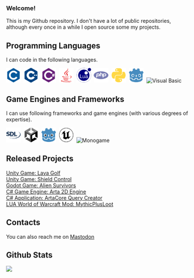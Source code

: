 ### Welcome!

This is my Github repository. I don't have a lot of public repositories, although every once in a while I open source some my projects.

## Programming Languages
I can code in the following languages.   
<div id="languages">
    <img src="https://github.com/devicons/devicon/blob/master/icons/c/c-plain.svg" title="C" alt="C" width="40" height="40"/>&nbsp;
    <img src="https://github.com/devicons/devicon/blob/master/icons/cplusplus/cplusplus-plain.svg" title="C++" alt="C++" width="40" height="40"/>&nbsp;
    <img src="https://github.com/devicons/devicon/blob/master/icons/csharp/csharp-plain.svg" title="C#" alt="C#" width="40" height="40"/>&nbsp;
    <img src="https://github.com/devicons/devicon/blob/master/icons/java/java-plain.svg" title="Java" alt="Java" width="40" height="40"/>&nbsp;
    <img src="https://raw.githubusercontent.com/devicons/devicon/refs/heads/master/icons/lua/lua-plain.svg" title="Lua" alt="Lua" width="40" height="40"/>&nbsp;
    <img src="https://github.com/devicons/devicon/blob/master/icons/php/php-plain.svg" title="PHP" alt="PHP" width="40" height="40"/>&nbsp;
    <img src="https://github.com/devicons/devicon/blob/master/icons/python/python-plain.svg" title="Python" alt="Python" width="40" height="40"/>&nbsp;
    <img src="https://github.com/devicons/devicon/blob/master/icons/godot/godot-plain.svg" title="GDScript" alt="GDScript" width="40" height="40"/>&nbsp;   
    <img src="https://upload.wikimedia.org/wikipedia/commons/thumb/4/40/VB.NET_Logo.svg/180px-VB.NET_Logo.svg.png" title="Visual Basic" alt="Visual Basic" width="40" height="40"/>&nbsp;
    
</div>

## Game Engines and Frameworks
I can use following frameworks and game engines (with various degrees of expertise).   
<div id="languages">
    <img src="https://github.com/devicons/devicon/blob/master/icons/sdl/sdl-plain.svg" title="SDL" alt="SDL" width="40" height="40"/>&nbsp;
    <img src="https://github.com/devicons/devicon/blob/master/icons/unity/unity-original.svg" title="Unity 3D" alt="Unity 3D" width="40" height="40"/>&nbsp;
    <img src="https://github.com/devicons/devicon/blob/master/icons/godot/godot-original.svg" title="Godot" alt="Godot" width="40" height="40"/>&nbsp;
    <img src="https://github.com/devicons/devicon/blob/master/icons/unrealengine/unrealengine-original.svg" title="Unreal Engine" alt="Unreal Engine" width="40" height="40"/>&nbsp;
    <img src="https://raw.githubusercontent.com/MonoGame/MonoGame.Logo/refs/heads/master/FullColorOnLight/LogoOnly_128px.png" title="Monogame" alt="Monogame" width="40" height="40"/>&nbsp;
</div>

## Released Projects
<div id="projects">
        <a rel="me" href="https://artanisx.itch.io/lava-golf">Unity Game: Lava Golf</a><br>
        <a rel="me" href="https://artanisx.itch.io/shield-control">Unity Game: Shield Control</a><br>    
        <a rel="me" href="https://github.com/Artanisx/aliensurvivors/releases">Godot Game: Alien Survivors</a><br>
        <a rel="me" href="https://github.com/Artanisx/Arta2DEngine">C# Game Engine: Arta 2D Engine</a><br>
        <a rel="me" href="https://github.com/Artanisx/ArtaCore-Query-Creator">C# Application: ArtaCore Query Creator</a><br>
        <a rel="me" href="https://github.com/Artanisx/MythicPlusLoot">LUA World of Warcraft Mod: MythicPlusLoot</a>
</div>

## Contacts
You can also reach me on <a rel="me" href="https://mastodon.gamedev.place/@Artanis">Mastodon</a>

##  Github Stats
![](https://github-readme-streak-stats-eight.vercel.app/?user=Artanisx&theme=merko)
